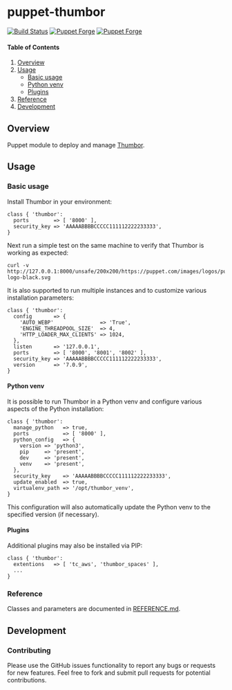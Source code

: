 # puppet-thumbor

[![Build Status](https://travis-ci.org/markt-de/puppet-thumbor.png?branch=main)](https://travis-ci.org/markt-de/puppet-thumbor)
[![Puppet Forge](https://img.shields.io/puppetforge/v/fraenki/thumbor.svg)](https://forge.puppetlabs.com/fraenki/thumbor)
[![Puppet Forge](https://img.shields.io/puppetforge/dt/fraenki/thumbor.svg)](https://forge.puppetlabs.com/fraenki/thumbor)

#### Table of Contents

1. [Overview](#overview)
1. [Usage](#usage)
    - [Basic usage](#basic-usage)
    - [Python venv](#python-venv)
    - [Plugins](#Plugins)
1. [Reference](#reference)
1. [Development](#development)

## Overview

Puppet module to deploy and manage [Thumbor](https://github.com/thumbor/thumbor/).

## Usage

### Basic usage

Install Thumbor in your environment:

```
class { 'thumbor':
  ports        => [ '8000' ],
  security_key => 'AAAAABBBBCCCCC111112222233333',
}
```

Next run a simple test on the same machine to verify that Thumbor is working as expected:

```
curl -v http://127.0.0.1:8000/unsafe/200x200/https://puppet.com/images/logos/puppet-logo-black.svg
```

It is also supported to run multiple instances and to customize various installation parameters:

```
class { 'thumbor':
  config       => {
    'AUTO_WEBP'               => 'True',
    'ENGINE_THREADPOOL_SIZE'  => 4,
    'HTTP_LOADER_MAX_CLIENTS' => 1024,
  },
  listen       => '127.0.0.1',
  ports        => [ '8000', '8001', '8002' ],
  security_key => 'AAAAABBBBCCCCC111112222233333',
  version      => '7.0.9',
}
```

#### Python venv

It is possible to run Thumbor in a Python venv and configure various aspects of the Python installation:

```
class { 'thumbor':
  manage_python   => true,
  ports           => [ '8000' ],
  python_config   => {
    version => 'python3',
    pip     => 'present',
    dev     => 'present',
    venv    => 'present',
  },
  security_key    => 'AAAAABBBBCCCCC111112222233333',
  update_enabled  => true,
  virtualenv_path => '/opt/thumbor_venv',
}
```

This configuration will also automatically update the Python venv to the specified version (if necessary).

#### Plugins

Additional plugins may also be installed via PIP:

```
class { 'thumbor':
  extentions   => [ 'tc_aws', 'thumbor_spaces' ],
  ...
}
```

### Reference

Classes and parameters are documented in [REFERENCE.md](REFERENCE.md).

## Development

### Contributing

Please use the GitHub issues functionality to report any bugs or requests for new features. Feel free to fork and submit pull requests for potential contributions.
